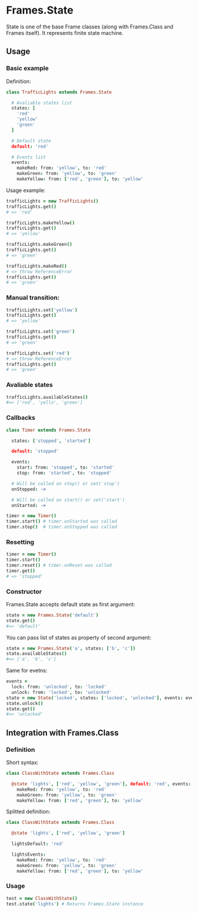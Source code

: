 # Frames.State

State is one of the base Frame classes (along with Frames.Class and Frames itself). It represents finite state
machine.

## Usage

### Basic example

Definition:

``` coffeescript
class TrafficLights extends Frames.State

  # Avaliable states list
  states: [
    'red'
    'yellow'
    'green'
  ]

  # Default state
  default: 'red'

  # Events list
  events:
    makeRed: from: 'yellow', to: 'red'
    makeGreen: from: 'yellow', to: 'green'
    makeYellow: from: ['red', 'green'], to: 'yellow'
```

Usage example:

``` coffeescript
trafficLights = new TrafficLights()
trafficLights.get()
# => 'red'

trafficLights.makeYellow()
trafficLights.get()
# => 'yellow'

trafficLights.makeGreen()
trafficLights.get()
# => 'green'

trafficLights.makeRed()
# => throw ReferenceError
trafficLights.get()
# => 'green'
```

### Manual transition:

``` coffeescript
trafficLights.set('yellow')
trafficLights.get()
# => 'yellow'

trafficLights.set('green')
trafficLights.get()
# => 'green'

trafficLights.set('red')
# => throw ReferenceError
trafficLights.get()
# => 'green'
```

### Avaliable states

``` coffeescript
trafficLights.availableStates()
#=> ['red', 'yello', 'green']
```

### Callbacks

``` coffeescript
class Timer extends Frames.State

  states: ['stopped', 'started']

  default: 'stopped'

  events:
    start: from: 'stopped', to: 'started'
    stop: from: 'started', to: 'stopped'

  # Will be called on stop() or set('stop')
  onStopped: ->

  # Will be called on start() or set('start')
  onStarted: ->
```

``` coffeescript
timer = new Timer()
timer.start() # timer.onStarted was called
timer.stop()  # timer.onStopped was called
```

### Resetting

``` coffeescript
timer = new Timer()
timer.start()
timer.reset() # timer.onReset was called
timer.get()
# => 'stopped'
```

### Constructor

Frames.State accepts default state as first argument:

``` coffeescript
state = new Frames.State('default')
state.get()
#=> 'default'
```

You can pass list of states as property of second argument:

``` coffeescript
state = new Frames.State('a', states: ['b', 'c'])
state.availableStates()
#=> ['a', 'b', 'c']
```

Same for evetns:

``` coffeescript
events =
  lock: from: 'unlocked', to: 'locked'
  unlock: from: 'locked', to: 'unlocked'
state = new State('locked', states: ['locked', 'unlocked'], events: events)
state.unlock()
state.get()
#=> 'unlocked'
```

## Integration with Frames.Class

### Definition

Short syntax:

``` coffeescript
class ClassWithState extends Frames.Class

  @state 'lights', ['red', 'yellow', 'green'], default: 'red', events:
    makeRed: from: 'yellow', to: 'red'
    makeGreen: from: 'yellow', to: 'green'
    makeYellow: from: ['red', 'green'], to: 'yellow'
```

Splitted definition:

``` coffeescript
class ClassWithState extends Frames.Class

  @state 'lights', ['red', 'yellow', 'green']

  lightsDefault: 'red'

  lightsEvents:
    makeRed: from: 'yellow', to: 'red'
    makeGreen: from: 'yellow', to: 'green'
    makeYellow: from: ['red', 'green'], to: 'yellow'
```

### Usage

``` coffeescript
test = new ClassWithState()
test.state('lights') # Returns Frames.State instance
```
